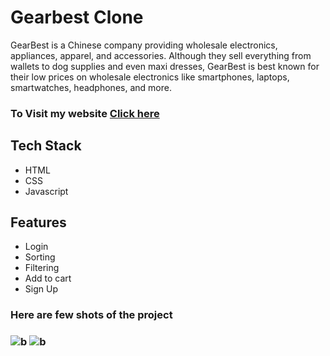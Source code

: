 
<h1>Gearbest Clone</h1>
<P>GearBest is a Chinese company providing wholesale electronics, appliances, apparel, and accessories. Although they sell everything from wallets to dog supplies and even maxi dresses, GearBest is best known for their low prices on wholesale electronics like smartphones, laptops, smartwatches, headphones, and more.</P>

<h3>To Visit my website   <a href='https://tubular-cupcake-724f4a.netlify.app/'>Click here</a></h3>

<h2>Tech Stack</h2>
<div>
  <ul>
    <li> HTML</li>
     <li>CSS</li>
     <li>Javascript</li>
    
  </ul>
</div>
<h2>Features</h2>
  <ul>
    <li>Login</li>
     <li>Sorting</li>
     <li>Filtering</li>
     <li>Add to cart</li>
     <li>Sign Up</li>
    
  </ul>

<h3>Here are few shots of the project<h3/>
  <div>
<img src='https://user-images.githubusercontent.com/103955930/211533068-1d8e6157-65e8-4753-94f2-d0fbd97a6086.png'alt='b'></img>
<img margintop='1cm' src='https://user-images.githubusercontent.com/103955930/211574209-2380efbc-cb03-4aa1-ae66-89665ca0a2a0.png'alt='b'></img>

</div>




